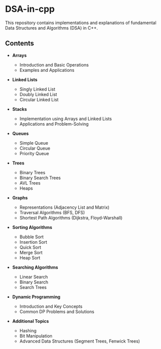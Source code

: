 # DSA-in-cpp
This repository contains implementations and explanations of fundamental Data Structures and Algorithms (DSA) in C++. 

## Contents

- **Arrays**
  - Introduction and Basic Operations
  - Examples and Applications

- **Linked Lists**
  - Singly Linked List
  - Doubly Linked List
  - Circular Linked List

- **Stacks**
  - Implementation using Arrays and Linked Lists
  - Applications and Problem-Solving

- **Queues**
  - Simple Queue
  - Circular Queue
  - Priority Queue

- **Trees**
  - Binary Trees
  - Binary Search Trees
  - AVL Trees
  - Heaps

- **Graphs**
  - Representations (Adjacency List and Matrix)
  - Traversal Algorithms (BFS, DFS)
  - Shortest Path Algorithms (Dijkstra, Floyd-Warshall)

- **Sorting Algorithms**
  - Bubble Sort
  - Insertion Sort
  - Quick Sort
  - Merge Sort
  - Heap Sort

- **Searching Algorithms**
  - Linear Search
  - Binary Search
  - Search Trees

- **Dynamic Programming**
  - Introduction and Key Concepts
  - Common DP Problems and Solutions

- **Additional Topics**
  - Hashing
  - Bit Manipulation
  - Advanced Data Structures (Segment Trees, Fenwick Trees)
